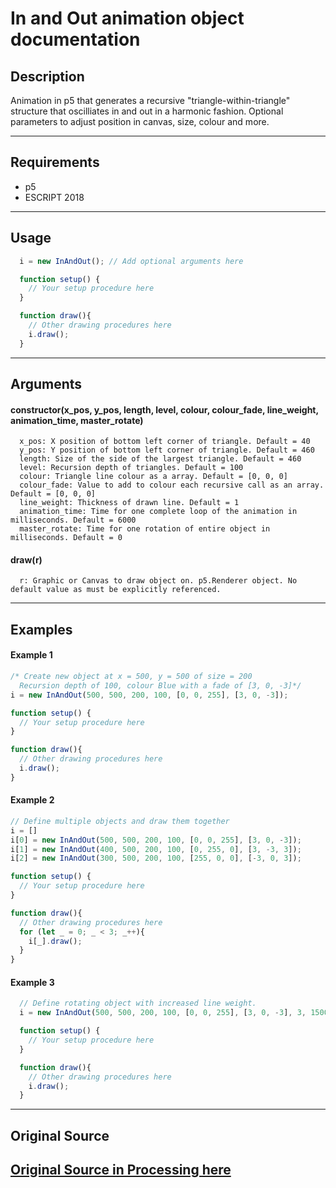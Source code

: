 # In and Out animation object documentation #
## Description ##
Animation in p5 that generates a recursive "triangle-within-triangle" structure that oscilliates in and out in a harmonic fashion. Optional parameters to adjust position in canvas, size, colour and more.

---
## Requirements ##
* p5
* ESCRIPT 2018
---
## Usage ##
```javascript
  i = new InAndOut(); // Add optional arguments here

  function setup() {
    // Your setup procedure here
  }

  function draw(){
    // Other drawing procedures here
    i.draw();
  }
```
---
## Arguments ##
#### constructor(x_pos, y_pos, length, level, colour, colour_fade, line_weight, animation_time, master_rotate)
```
  x_pos: X position of bottom left corner of triangle. Default = 40
  y_pos: Y position of bottom left corner of triangle. Default = 460
  length: Size of the side of the largest triangle. Default = 460
  level: Recursion depth of triangles. Default = 100
  colour: Triangle line colour as a array. Default = [0, 0, 0]
  colour_fade: Value to add to colour each recursive call as an array. Default = [0, 0, 0]
  line_weight: Thickness of drawn line. Default = 1
  animation_time: Time for one complete loop of the animation in milliseconds. Default = 6000
  master_rotate: Time for one rotation of entire object in milliseconds. Default = 0
```
#### draw(r) ####
```
  r: Graphic or Canvas to draw object on. p5.Renderer object. No default value as must be explicitly referenced.
```
---

## Examples ##
#### Example 1 ####
```javascript
/* Create new object at x = 500, y = 500 of size = 200
  Recursion depth of 100, colour Blue with a fade of [3, 0, -3]*/
i = new InAndOut(500, 500, 200, 100, [0, 0, 255], [3, 0, -3]);

function setup() {
  // Your setup procedure here
}

function draw(){
  // Other drawing procedures here
  i.draw();
}  
```
#### Example 2 ####
```javascript
// Define multiple objects and draw them together
i = []
i[0] = new InAndOut(500, 500, 200, 100, [0, 0, 255], [3, 0, -3]);
i[1] = new InAndOut(400, 500, 200, 100, [0, 255, 0], [3, -3, 3]);
i[2] = new InAndOut(300, 500, 200, 100, [255, 0, 0], [-3, 0, 3]);

function setup() {
  // Your setup procedure here
}

function draw(){
  // Other drawing procedures here
  for (let _ = 0; _ < 3; _++){
    i[_].draw();  
  }
}  
```
#### Example 3 ####
```javascript
  // Define rotating object with increased line weight.
  i = new InAndOut(500, 500, 200, 100, [0, 0, 255], [3, 0, -3], 3, 1500, 3000);

  function setup() {
    // Your setup procedure here
  }

  function draw(){
    // Other drawing procedures here
    i.draw();
  }  
```
---

## Original Source ##

[Original Source in Processing here](https://www.openprocessing.org/sketch/563267)
---
